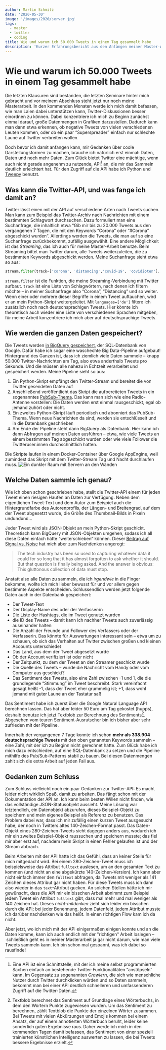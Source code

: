 ```yaml
---
author: Martin Schmitz
date: '2020-05-30'
image: '/images/2020/server.jpg'
tags:
  - master
  - twitter
  - coding
title: Wie und warum ich 50.000 Tweets in einem Tag gesammelt habe
description: 'Kurzer Erfahrungsbericht aus den Anfängen meiner Master-Arbeit'
---
```


# Wie und warum ich 50.000 Tweets in einem Tag gesammelt habe

Die letzten Klausuren sind bestanden, die letzten Seminare hinter mich gebracht und vor meinem Abschluss steht jetzt nur noch meine Masterarbeit. In den kommenden Monaten werde ich mich damit befassen, wie man Laien dabei unterstützen kann, Twitter-Diskussionen besser einordnen zu können. Dabei konzentriere ich mich zu Beginn zunächst einmal darauf, große Datenmengen in Grafiken darzustellen. Dadurch kann man dann etwa erkennen, ob negative Tweets von vielen verschiedenen Leuten kommen, oder ob ein paar “Superspreader” einfach nur schlechte Laune auf Twitter verbreiten wollen.

Doch bevor ich damit anfangen kann, mir Gedanken über coole Darstellungsformen zu machen, brauche ich natürlich erst einmal: Daten, Daten und noch mehr Daten. Zum Glück bietet Twitter eine mächtige, wenn auch nicht gerade angenehm zu nutzende, API[^1] an, die mir das Sammeln deutlich erleichtert hat. Für den Zugriff auf die API habe ich Python und [Tweepy](https://github.com/tweepy/tweepy) benutzt.

## Was kann die Twitter-API, und was fange ich damit an?

Twitter lässt einen mit der API auf verschiedene Arten nach Tweets suchen. Man kann zum Beispiel das Twitter-Archiv nach Nachrichten mit einem bestimmten Schlagwort durchsuchen. Dazu formuliert man eine Suchanfrage, die inhaltlich etwa “Gib mir bis zu 20.000 Tweets aus den vergangenen 7 Tagen, die mit den Keywords “Corona” oder “#Corona” abgeschickt wurden”. Allerdings werden die Tweets, die man auf so eine Suchanfrage zurückbekommt, zufällig ausgewählt. Eine andere Möglichkeit ist das _Streaming_, das ich auch für meine Master-Arbeit benutze. Beim Streaming bittet man Twitter darum, alle Tweets weiterzuleiten, die zu bestimmten Keywords abgeschickt werden. Meine Suchanfrage sieht etwa so aus:

```python
stream.filter(track=['corona', 'distancing','covid-19', 'covidioten'], languages=['de'])
```

`stream.filter` ist die Funktion, die meine Streaming-Verbindung mit Twitter aufbaut. `track` ist eine Liste von Schlagwörtern, nach denen ich filtern möchte – in meiner Suchanfrage also “Corona”, “Distancing” und so weiter. Wenn einer oder mehrere dieser Begriffe in einem Tweet auftauchen, wird er an mein Python-Skript weitergeleitet. Mit `languages=['de']` filtere ich zusätzlich noch nach deutschsprachigen Tweets. Hier könnte ich theoretisch auch wieder eine Liste von verschiedenen Sprachen mitgeben, für meine Arbeit konzentriere ich mich aber auf deutschsprachige Tweets.

## Wie werden die ganzen Daten gespeichert?

Die Tweets werden [in BigQuery gespeichert](https://cloud.google.com/bigquery/), der SQL-Datenbank von Google. Dafür habe ich sogar eine waschechte Big Data-Pipeline aufgebaut! Hintergrund des Ganzen ist, dass ich ziemlich viele Daten sammele – knapp 50.000 Twitter-Nachrichten am Tag, also etwa anderthalb Tweets pro Sekunde. Und die müssen alle nahezu in Echtzeit verarbeitet und gespeichert werden. Meine Pipeline sieht so aus:

1. Ein Python-Skript empfängt den Twitter-Stream und bereitet die von Twitter gesendeten Daten auf
2. Anschließend veröffentlicht das Skript die aufbereiteten Tweets in ein sogenanntes [PubSub-Thema](https://cloud.google.com/pubsub/). Das kann man sich wie eine Radio-Antenne vorstellen: Die Daten werden erst einmal rausgeschickt, egal ob jemand zuhört oder nicht.
3. Ein zweites Python-Skript läuft periodisch und abonniert das PubSub-Thema. Wenn neue Nachrichten da sind, werden sie entschlüsselt und in die Datenbank geschrieben
4. Am Ende der Pipeline steht dann BigQuery als Datenbank. Hier kann ich dann Abfragen auf meinen Daten ausführen – etwa, wie viele Tweets an einem bestimmten Tag abgeschickt wurden oder wie viele Follower die Twitteruser:innen durchschnittlich hatten.

Die Skripte laufen in einem Docker-Container über Google AppEngine, weil zumindest das Skript mit dem Twitter-Stream Tag und Nacht durchlaufen muss.
![Ein dunkler Raum mit Servern an den Wänden](/images/2020/server.jpg 'Die Daten werden von einem Server auf einen anderen Server geschoben um auf einen dritten Server geschoben zu werden. Cloud Computing at its best.')

## Welche Daten sammle ich genau?

Wie ich oben schon geschrieben habe, stellt die Twitter-API einem für jeden Tweet einen riesigen Haufen an Daten zur Verfügung. Neben dem eigentlichen Tweet-Text und dem Autor zum Beispiel auch die Hintergrundfarbe des Autorenprofils, der Längen- und Breitengrad, auf dem der Tweet abgesetzt wurde, die Größe des Thumbnail-Bilds in Pixeln undundund…

Jeder Tweet wird als JSON-Objekt an mein Python-Skript geschickt. Theoretisch kann BigQuery mit JSON-Objekten umgehen, sodass ich all diese Daten einfach hätte “weiterschieben” können. Dieser [Beitrag auf Signal vs. Noise](https://m.signalvnoise.com/marking-the-end-of-pixel-trackers-in-basecamp-emails/) hat mich aber zum Nachdenken angeregt:

> The tech industry has been so used to capturing whatever data it could for so long that it has almost forgotten to ask whether it should. But that question is finally being asked. And the answer is obvious: This gluttonous collection of data must stop.

Anstatt also alle Daten zu sammeln, die ich _irgendwie_ in die Finger bekomme, wollte ich mich lieber bewusst für und vor allem gegen bestimmte Aspekte entscheiden. Schlussendlich werden jetzt folgende Daten auch in der Datenbank gespeichert:

- Der Tweet-Text
- Der Display-Name des oder der Verfasser:in
- Die Liste der Hashtags, die im Tweet genutzt wurden
- die ID des Tweets – damit kann ich nachher Tweets auch zuverlässig auseinander halten
- Die Anzahl der Freunde und Follower des Verfassers oder der Verfasserin. Das könnte für Auswertungen interessant sein – etwa um zu schauen, ob sich das Verhalten auf Twitter zwischen großen und kleinen Accounts unterschiedet
- Das Land, aus dem der Tweet abgesetzt wurde
- Ob der Account verifiziert ist oder nicht
- Der Zeitpunkt, zu dem der Tweet an den Streamer geschickt wurde
- Die Quelle des Tweets – wurde die Nachricht vom Handy oder vom Computer aus geschickt?
- Das Sentiment des Tweets, also eine Zahl zwischen -1 und 1, die die grundlegende “Stimmung” im Tweet beschreibt. Stark vereinfacht gesagt heißt -1, dass der Tweet eher grummelig ist; +1, dass wohl jemand mit guter Laune an der Tastatur saß

Das Sentiment habe ich zuerst über die Google Natural Language API berechnen lassen. Das hat aber leider 50 Euro am Tag gekostet (hupps), deshalb benutze ich jetzt Textblob zur Berechnung des Sentiments[^2]. Abgesehen vom teuren Sentiment-Ausrutscher bin ich bisher aber sehr zufrieden mit der Pipeline.

Innerhalb der vergangenen 7 Tage konnte ich schon **mehr als 338.904 deutschsprachige Tweets** mit den oben genannten Keywords sammeln – eine Zahl, mit der ich zu Beginn nicht gerechnet hätte. Zum Glück habe ich mich dazu entschieden, auf eine SQL-Datenbank zu setzen und die Pipeline mithilfe des Pub/Sub-Patterns stabil zu bauen. Bei diesen Datenmengen zahlt sich die extra Arbeit auf jeden Fall aus.

## Gedanken zum Schluss

Zum Schluss vielleicht noch ein paar Gedanken zur Twitter-API: Es macht leider nicht wirklich Spaß, damit zu arbeiten.
Das fängt schon mit der Dokumentation der API an. Ich kann beim besten Willen nicht finden, wie das vollständige JSON-Statusobjekt aussieht. Meine Lösung war letztendlich, ein Datenobjekt abzurufen, dieses Beispiel-Objekt zu speichern und mein eigenes Beispiel als Referenz zu benutzen. Das Problem dabei war, dass ich mir zufällig einen kurzen Tweet ausgesucht habe, der noch in Twitters altes 140-Zeichen-Format passt. Das Daten-Objekt eines 280-Zeichen-Tweets sieht dagegen anders aus, wodurch ich mir ein zweites Beispiel-Objekt raussuchen und speichern musste; das fiel mir aber erst auf, nachdem mein Skript in einen Fehler gelaufen ist und der Stream abbrach.

Beim Arbeiten mit der API hatte ich das Gefühl, dass an keiner Stelle für mich mitgedacht wird. Bei einem 280-Zeichen-Tweet muss ich beispielsweise das Attribut `fulltext` auslesen, um an den gesamten Text zu kommen (und nicht an eine abgekürzte 140-Zeichen-Version). Ich kann aber nicht einfach immer den `fulltext` abfragen, da Tweets mit weniger als 141 Zeichen dieses Attribut gar nicht haben. Für diese Tweets muss ich dann also wieder in das `text`-Attribut gucken. An solchen Stellen hätte ich mir gewünscht, dass die API mir ein bisschen Arbeit abnimmt zum Beispiel jedem Tweet ein Attribut `fulltext` gibt, dass mal mehr und mal weniger als 140 Zeichen hat. Dieses _nicht-mitdenken_ zieht sich leider ein bisschen durch die API; bei jeder Benennung, jedem Datenfeld, jedem Attribut musste ich darüber nachdenken wie das heißt. In einen richtigen Flow kam ich da nicht.

Aber jetzt, wo ich mich mit der API einigermaßen einigen konnte und an die Daten komme, kann ich auch endlich mit der "richtigen" Arbeit loslegen – schließlich geht es in meiner Masterarbeit ja gar nicht darum, wie man viele Tweets sammeln kann. Ich bin schon mal gespannt, was ich dabei so rausfinde!

[^1]: Eine API ist eine Schnittstelle, mit der ich meine selbst programmierten Sachen einfach an bestehende Twitter-Funktionalitäten “anstöpseln” kann. Im Gegensatz zu sogenannten _Crawlern_, die sich wie menschliche Nutzer durch Twitter durchklicken würden und so Daten sammeln, bekommt man bei einer API deutlich schnelleren und umfassenderen Zugriff auf die Twitter-Daten.
[^2]: Textblob berechnet das Sentiment auf Grundlage eines Wörterbuchs, in dem den Wörtern Punkte zugewiesen wurden. Um das Sentiment zu berechnen, zählt Textblob die Punkte der einzelnen Wörter zusammen. Bei Tweets mit vielen Abkürzungen und Emojis kommen bei einem Ansatz, der auf einem annotierten Wörterbuch beruht, leider keine sonderlich guten Ergebnisse raus. Daher werde ich mich in den kommenden Tagen damit befassen, das Sentiment von einer speziell trainierten künstlichen Intelligenz auswerten zu lassen, die bei Tweets bessere Ergebnisse erzielt.
